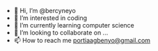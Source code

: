 - 👋 Hi, I’m @bercyneyo
- 👀 I’m interested in coding
- 🌱 I’m currently learning computer science
- 💞️ I’m looking to collaborate on ...
- 📫 How to reach me portiaagbenyo@gmail.com

<!---
bercyneyo/bercyneyo is a ✨ special ✨ repository because its `README.md` (this file) appears on your GitHub profile.
You can click the Preview link to take a look at your changes.
--->
